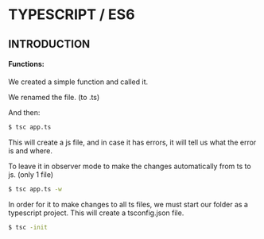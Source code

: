 # TYPESCRIPT / ES6
## INTRODUCTION
#### Functions:

We created a simple function and called it.

We renamed the file. (to .ts)

And then:

```sh
$ tsc app.ts
```

This will create a js file, and in case it has errors, it will tell us what the error is and where.

To leave it in observer mode to make the changes automatically from ts to js. (only 1 file)

```sh
$ tsc app.ts -w
```

In order for it to make changes to all ts files, we must start our folder as a typescript project. This will create a tsconfig.json file.

```sh
$ tsc -init
```